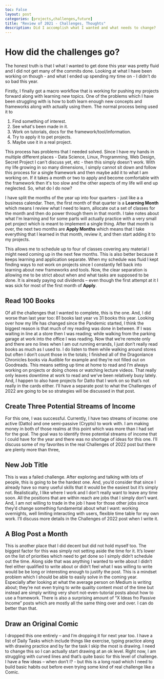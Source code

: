```yaml
---
toc: False
layout: post
categories: [projects,challenges,future]
title: "Review of 2021 - Challenges, Thoughts"
description: Did I accomplish what I wanted and what needs to change?
---
```


# How did the challenges go?
The honest truth is that I what I wanted to get done this year was pretty fluid and I did not get many of the commits done. Looking at what I have been working on though - and what I ended up spending my time on - I didn't do so bad this year. 


Firstly, I finally got a macro workflow that is working for pushing my projects forward along with learning new topics. One of the problems which I have been struggling with is how to both learn enough new concepts and frameworks along with actually using them. The normal process being used it to
1. Find something of interest.
2. See what's been made in it.
3. Work on tutorials, docs for the framework/tool/information.
4. Try to apply it to pet projects.
5. Maybe use it in a real project.

This process has problems that I needed solved. Since I have my hands in multiple different places - Data Science, Linux, Programming, Web Design, Secret Project I can't discuss yet, etc - then this simply doesn't work. With my life growing in so many dimensions, I simply cannot sit down and follow this process for a single framework and then maybe add it to what I am working on. If it takes a month or two to apply and become comfortable with the framework then it's too slow and the other aspects of my life will end up neglected. So, what do I do now?

I have split the months of the year up into four quarters - just like a a business calendar. Then, the first month of that quarter is a **Learning Month** which means I review what I need to learn, allocate out a set of classes for the month and then do power through them in that month. I take notes about what I'm learning and for some parts will actually practice with a very small pet project which is meant to implement a single thing. After that month is over, the next two months are **Apply Months** which means that I take everything that I learned in that month, review it, and then start adding it to my projects.

This allows me to schedule up to four of classes covering any material I might need coming up in the next few months. This is also better because it keeps learning and application separate. When my schedule was fluid I kept finding ways to not work on projects since I constantly fell back into learning about new frameworks and tools. Now, the clear separation is allowing me to be strict about when and what tasks are supposed to be done. It is already paying out dividends – even though the first attempt at it I was sick for most of the first month of **Apply**.

## Read 100 Books
Of all the challenges that I wanted to complete, this is the one. And, I did worse than last year too: 81 books last year vs 31 books this year. Looking over how my life has changed since the Pandemic started, I think the biggest reason is that much of my reading was done in between. If I was waiting in line at a store then I was reading; while walking from the parking garage at work into the office I was reading. Now that we’re remote only and there are no lines when I am out running errands, I just don’t really read books as much as I used to. I do listen to them while walking around stores but often I don’t count those in the totals; I finished all of the Dragonlance Chronicles books via Audible for example and they’re not filled out on Goodreads. This means setting up time at home to read and I’m always working on projects or doing chores or watching lecture videos. That really only leaves downtime at work to read and we’ve been relatively busy lately. And, I happen to also have projects for Datto that I work on so that’s not really in the cards either. I’ll have a separate post to what the Challenges of 2022 are going to be so strategies will be discussed in that post.

## Create Three Potential Streams of Income
For this one, I was successful. Currently, I have two streams of income: one active (Datto) and one semi-passive (Crypto) to work with. I am making money in both of those realms at this point which was more than I had set for the goal. The goal was to identify three potential streams of income that I could have for the year and there was no shortage of ideas for this one. I’ll discuss some of my favorites in the real Challenges of 2022 post but there are plenty more than three,

## New Job Title
This is was a failed challenge.
After exploring and talking with lots of people, this is going to be the hardest one. And, you’d consider that since I already have so many useful skills that it would be the easiest but it’s simply not. Realistically, I like where I work and I don’t really want to leave any time soon. All the positions that are within reach are jobs that I simply don’t want. And, I am not willing to trade in the job I have for those other jobs since they’d change something fundamental about what I want: working overnights, well limiting interacting with users, flexible time table for my own work. I’ll discuss more details in the Challenges of 2022 post when I write it.

## A Blog Post a Month
This is another place that I did decent but did not hold myself too. The biggest factor for this was simply not setting aside the time for it. It’s lower on the list of priorities which need to get done so I simply didn’t schedule out the time. Along side that was anything I wanted to write about I didn’t feel either qualified to write about or didn’t feel what I was willing to write would be be long or interesting enough to justify the post. This is a mindset problem which I should be able to easily solve in the coming year. Especially after looking at what the average person on Medium is writing about; they’re not even trying to write quality content most of the time but instead are simply writing very short not-even-tutorial posts about how to use a framework. There is also a surprising amount of “X Ideas fro Passive Income” posts which are mostly all the same thing over and over.
I can do better than that.

## Draw an Original Comic
I dropped this one entirely – and I’m dropping it for next year too.
I have a list of Daily Tasks which include things like exercise, typing practice along with drawing practice and by far the task I skip the most is drawing. I need to change this so I can actually start drawing at an ok level. Right now, I am struggling with curved lines and that’s quite basic for this level of challenge. I have a few ideas – when don’t I? - but this is a long road which I need to build basic habits out before even trying some kind of real challenge like a Comic.